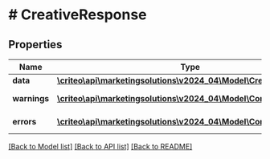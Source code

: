 # # CreativeResponse

## Properties

Name | Type | Description | Notes
------------ | ------------- | ------------- | -------------
**data** | [**\criteo\api\marketingsolutions\v2024_04\Model\CreativeResource**](CreativeResource.md) |  | [optional]
**warnings** | [**\criteo\api\marketingsolutions\v2024_04\Model\CommonProblem[]**](CommonProblem.md) |  | [optional] [readonly]
**errors** | [**\criteo\api\marketingsolutions\v2024_04\Model\CommonProblem[]**](CommonProblem.md) |  | [optional] [readonly]

[[Back to Model list]](../../README.md#models) [[Back to API list]](../../README.md#endpoints) [[Back to README]](../../README.md)
